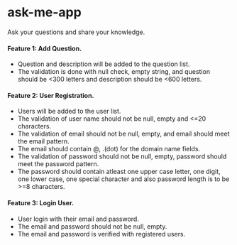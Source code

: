 # ask-me-app
Ask your questions and share your knowledge.

#### Feature 1: Add Question.
 * Question and description will be added to the question list.
 * The validation is done with null check, empty string, and question should be <300 letters and description should be <600 letters.
 
#### Feature 2: User Registration.
 * Users will be added to the user list.
 * The validation of user name should not be null, empty and <=20 characters.
 * The validation of email should not be null, empty, and email should meet the email pattern.
 * The email should contain @, .(dot) for the domain name fields.
 * The validation of password should not be null, empty, password should meet the password pattern.
 * The password should contain atleast one upper case letter, one digit, one lower case, one special character and also password length is to be >=8 characters.

#### Feature 3: Login User.
 * User login with their email and password.
 * The email and password should not be null, empty.
 * The email and password is verified with registered users.
 